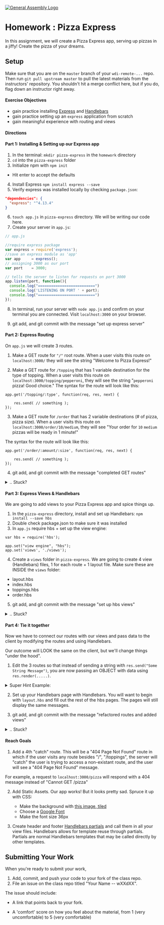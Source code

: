 [![General Assembly Logo](https://camo.githubusercontent.com/1a91b05b8f4d44b5bbfb83abac2b0996d8e26c92/687474703a2f2f692e696d6775722e636f6d2f6b6538555354712e706e67)](https://generalassemb.ly/education/web-development-immersive)

# Homework : Pizza Express

In this assignment, we will create a Pizza Express app, serving up pizzas in a jiffy! Create the pizza of your dreams.

## Setup

Make sure that you are on the `master` branch of your `wdi-remote-...` repo.
Then run `git pull upstream master` to pull the latest materials from the
instructors' repository. You shouldn't hit a merge conflict here, but if you do,
flag down an instructor right away.

#### Exercise Objectives

- gain practice installing [Express](http://expressjs.com/) and [Handlebars](http://Handlebarsjs.com/)
- gain practice setting up an `express` application from scratch
- gain meaningful experience with routing and views


#### Directions

#### Part 1: Installing & Setting up our Express app

1. In the terminal: `mkdir pizza-express` in the `homework` directory
2. `cd` into the `pizza-express` folder
3. Initialize npm with `npm init`
  - Hit enter to accept the defaults
4. Install Express `npm install express --save`
5. Verify express was installed locally by checking `package.json`:

```json
"dependencies": {
  "express": "^4.13.4"
}
```

6. `touch app.js` in `pizza-express` directory. We will be writing our code here.
7. Create your server in `app.js`:

```javascript
// app.js

//require express package
var express = require('express');
//save an express module as 'app'
var app     = express();
// assigning 3000 as our port
var port    = 3000;

// tells the server to listen for requests on port 3000
app.listen(port, function(){
  console.log("==========================")
  console.log('LISTENING ON PORT ' + port);
  console.log("==========================")
});

```
8. In terminal, run your server with `node app.js` and confirm on your terminal you are connected. Visit `localhost:3000` on your browser.

9. git add, and git commit with the message "set up express server"

#### Part 2: Express Routing
On `app.js` we will create 3 routes.

1. Make a GET route for `"/"` root route. When a user visits this route on `localhost:3000/` they will see the string "Welcome to Pizza Express!"

2. Make a GET route for `/topping` that has 1 variable destination for the type of topping. When a user visits this route on `localhost:3000/topping/pepperoni`, they will see the string "`pepperoni` pizza! Good choice." The syntax for the route will look like this:

```
app.get('/topping/:type', function(req, res, next) {

    res.send( // something );
});
```

3. Make a GET route for `/order` that has 2 variable destinations (# of pizza, pizza size). When a user visits this route on `localhost:3000/order/10/medium`, they will see "Your order for `10` `medium` pizzas will be ready in 1 minute!"

The syntax for the route will look like this:

```
app.get('/order/:amount/:size', function(req, res, next) {

    res.send( // something );
});
```

4. git add, and git commit with the message "completed GET routes"

<details><summary>.. Stuck?</summary>
- If you're running your app with `node app.js`, don't forget to restart your terminal to view new changes. You can do this with `ctrl + c` to close node, and run `node app.js` again.

- To avoid the manual shutting on/off of your node server, you can use nodemon. Just make sure your javascript file in `package.json` matches with `app.js`

- You will be sending a string ex: `res.send("Some message")`

- Don't forget you can debug by console.logging inside your routes. All server-side console.logs are visible in the terminal only.
</details>

#### Part 3: Express Views & Handlebars
We are going to add views to your Pizza Express app and spice things up.

1. In the `pizza-express` directory, install and set up Handlebars: `npm install --save hbs`
2. Double check package.json to make sure it was installed
3. In `app.js` require hbs + set up the view engine:

```
var hbs = require('hbs');

app.set("view engine", "hbs");
app.set('views', './views');
```

4. Create a `views` folder in `pizza-express`. We are going to create 4 view (Handlebars) files, 1 for each route + 1 layout file. Make sure these are INSIDE the `views` folder:
  - layout.hbs
  - index.hbs
  - toppings.hbs
  - order.hbs

5. git add, and git commit with the message "set up hbs views"

<details><summary>.. Stuck?</summary>
- Make sure you installed Handlebars properly with `npm install hbs --save` in the correct (current working) directory `pizza-express`

- Make sure your folder structure is correctly set up. It should look something like this:

```
> pizza-express
  > node_modules
  > views
     - layout.hbs
     - index.hbs
     - toppings.hbs
     - order.hbs
  - app.js
  - package.json

  // Note:
  // > denotes directory
  // - denotes file
```
- Check your file extension names. It should be `.hbs` not `.html`

- Did you save your files after making changes?

- Did you restart your server after making changes?
</details>


#### Part 4: Tie it together
Now we have to connect our routes with our views and pass data to the client by modifying the routes and using Handlebars.

Our outcome will LOOK the same on the client, but we'll change things "under the hood".

1. Edit the 3 routes so that instead of sending a string with `res.send("Some String Message")`, you are now passing an OBJECT with data using `res.render(.....)`.

  <details><summary>Super Hint Example:</summary>
  ```js
  //app.js

  app.get("/test/:someValue", function(req, res, next){
    res.render("index.hbs", {
      data: req.params.someValue
    });
  });

  //index.hbs
  <h1>My test message</h1>
  My message is {{data}}, woohoo!
  ```
  </details>



2. Set up your Handlebars page with Handlebars. You will want to begin with `layout.hbs` and fill out the rest of the hbs pages. The pages will still display the same messages.

3. git add, and git commit with the message "refactored routes and added views"

<details><summary>.. Stuck?</summary>
- Make sure Parts 1-3 are airtight.
- Refer to the lesson's markdown for syntax and double check your syntax
- Did you restart your server after making changes?
</details>


#### Reach Goals
1. Add a 4th "catch" route. This will be a "404 Page Not Found" route in which if the user visits any route besides "/", "/toppings", the server will "catch" the user is trying to access a non-existant route, and the user will see a "404 Page Not Found" message.

For example, a request to `localhost:3000/pizza` will respond with a 404 message instead of "Cannot GET /pizza"

2. Add Static Assets. Our app works! But it looks pretty sad. Spruce it up with CSS:
   - Make the background with [this image, tiled](https://s-media-cache-ak0.pinimg.com/originals/36/10/06/3610062ed612bf558fc08ed252fe6241.jpg)
   - Choose a [Google Font](https://fonts.google.com/)
   - Make the font size 36px

3. Create header and footer [Handlebars partials](http://handlebarsjs.com/partials.html) and call them in all your view files. Handlebars allows for template reuse through partials. Partials are normal Handlebars templates that may be called directly by other templates.

## Submitting Your Work

  When you're ready to submit your work,

  1.  Add, commit, and push your code to your fork of the class repo.
  2.  File an issue on the class repo titled "Your Name -- wXXdXX".

  The issue should include:

  -   A link that points back to your fork.

  -   A 'comfort' score on how you feel about the material, from 1 (very
      uncomfortable) to 5 (very comfortable)
